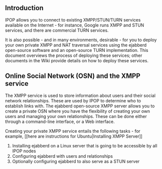 ## Introduction

IPOP allows you to connect to existing XMPP/STUN/TURN services available on the Internet - for instance, Google runs XMPP and STUN services, and there are commercial TURN services. 

It is also possible - and in many environments, desirable - for you to deploy your own private XMPP and NAT traversal services using the ejabberd open-source software and an open-source TURN implementation. This document overviews the process of deploying these services; other documents in the Wiki provide details on how to deploy these services.

## Online Social Network (OSN) and the XMPP service

The XMPP service is used to store information about users and their social network relationships. These are used by IPOP to determine who to establish links with. The ejabberd open-source XMPP server allows you to create a private OSN where you have the flexibility of creating your own users and managing your own relationships. These can be done either through a command-line interface, or a Web interface.

Creating your private XMPP service entails the following tasks - for example, [[here are instructions for Ubuntu|Installing XMPP Server]]

1. Installing ejabberd on a Linux server that is going to be accessible by all IPOP nodes
2. Configuring ejabberd with users and relationships
3. Optionally configuring ejabberd to also serve as a STUN server
